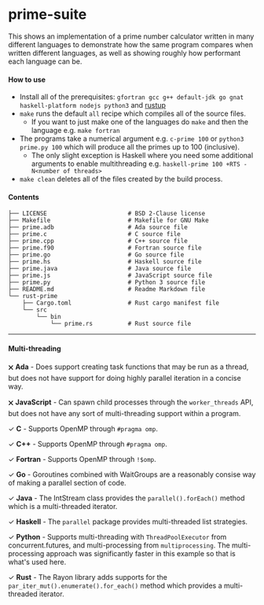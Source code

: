 # prime-suite
This shows an implementation of a prime number calculator written in many different languages to demonstrate how the same program compares when written different languages, as well as showing roughly how performant each language can be.

#### How to use
 - Install all of the prerequisites: `gfortran gcc g++ default-jdk go gnat haskell-platform nodejs python3` and [rustup](https://rustup.rs/)
 - `make` runs the default `all` recipe which compiles all of the source files.
   - If you want to just make one of the languages do `make` and then the language e.g. `make fortran`
 - The programs take a numerical argument e.g. `c-prime 100` or `python3 prime.py 100` which will produce all the primes up to 100 (inclusive). 
   - The only slight exception is Haskell where you need some additional arguments to enable multithreading e.g. `haskell-prime 100 +RTS -N<number of threads>`
 - `make clean` deletes all of the files created by the build process.
 
#### Contents
```
├── LICENSE                       # BSD 2-Clause license
├── Makefile                      # Makefile for GNU Make
├── prime.adb                     # Ada source file
├── prime.c                       # C source file
├── prime.cpp                     # C++ source file
├── prime.f90                     # Fortran source file
├── prime.go                      # Go source file
├── prime.hs                      # Haskell source file
├── prime.java                    # Java source file
├── prime.js                      # JavaScript source file
├── prime.py                      # Python 3 source file
├── README.md                     # Readme Markdown file
└── rust-prime
    ├── Cargo.toml                # Rust cargo manifest file
    └── src
        └── bin
            └── prime.rs          # Rust source file
```
---

#### Multi-threading

 🗙 **Ada** - Does support creating task functions that may be run as a thread, but does not have support for doing highly parallel iteration in a concise way.

 🗙 **JavaScript** - Can spawn child processes through the `worker_threads` API, but does not have any sort of multi-threading support within a program.

 ✓ **C** - Supports OpenMP through `#pragma omp`.
 
 ✓ **C++** - Supports OpenMP through `#pragma omp`.
 
 ✓ **Fortran** - Supports OpenMP through `!$omp`.
 
 ✓ **Go** - Goroutines combined with WaitGroups are a reasonably consise way of making a parallel section of code.
 
 ✓ **Java** - The IntStream class provides the `parallel().forEach()` method which is a multi-threaded iterator.
 
 ✓ **Haskell** - The `parallel` package provides multi-threaded list strategies.
 
 ✓ **Python** - Supports multi-threading with `ThreadPoolExecutor` from concurrent.futures, and multi-processing from `multiprocessing`. The multi-processing approach was significantly faster in this example so that is what's used here.
 
 ✓ **Rust** - The Rayon library adds supports for the `par_iter_mut().enumerate().for_each()` method which provides a multi-threaded iterator.
 

